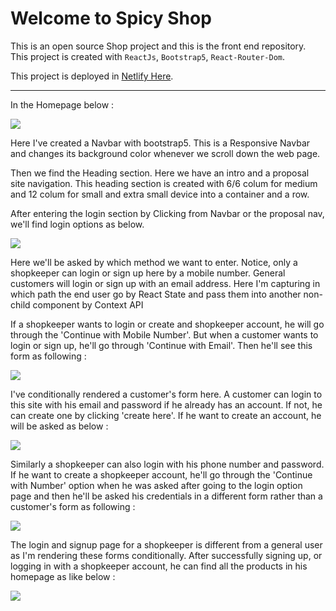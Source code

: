 # Welcome to Spicy Shop
This is an open source Shop project and this is the front end repository.
This project is created with <code>ReactJs</code>, <code>Bootstrap5</code>,  <code>React-Router-Dom</code>.

<p>This project is deployed in <a href="https://spicy-shop.netlify.app">Netlify Here</a>.</p>

<hr>
<p>In the Homepage below :</p>
<img src="https://i.ibb.co/30G5vcT/home.png" />
<p> Here I've created a Navbar with bootstrap5. This is a Responsive Navbar and changes its background color whenever we scroll down the web page.</p>
<p>Then we find the Heading section. Here we have an intro and a proposal site navigation. This heading section is created with 6/6 colum for medium and 12 colum for small and extra small device into a container and a row.</p>

<p>After entering the login section by Clicking from Navbar or the proposal nav, we'll find login options as below. </p>
<img src="https://i.ibb.co/nm6f1Tf/option.png" />
<p>Here we'll be asked by which method we want to enter. Notice, only a shopkeeper can login or sign up here by a mobile number. General customers will login or sign up with an email address. Here I'm capturing in which path the end user go by React State and pass them into another non-child component by Context API</p>
<p>If a shopkeeper wants to login or create and shopkeeper account, he will go through the 'Continue with Mobile Number'. But when a customer wants to login or sign up, he'll go through 'Continue with Email'. Then he'll see this form as following :</p>
<img src="https://i.ibb.co/XCBZJZx/login-user.png" />
<p> I've conditionally rendered a customer's form here. A customer can login to this site with his email and password if he already has an account. If not, he can create one by clicking 'create here'. If he want to create an account, he will be asked as below : </p>
<img src="https://i.ibb.co/C5g5Rx8/signup-user.png"/>

<p>Similarly a shopkeeper can also login with his phone number and password. If he want to create a shopkeeper account, he'll go through the 'Continue with Number' option when he was asked after going to the login option page and then he'll be asked his credentials in a different form rather than a customer's form as following :</p>
<img src="https://i.ibb.co/M5nsYvW/signup-shop.png" />
<p> The login and signup page for a shopkeeper is different from a general user as I'm rendering these forms conditionally. After successfully signing up, or logging in with a shopkeeper account, he can find all the products in his homepage as like below :</p>
<img src="https://i.ibb.co/g7RxGCL/products.png" />